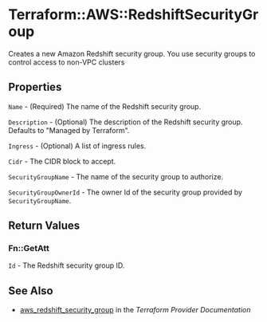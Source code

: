 # Terraform::AWS::RedshiftSecurityGroup

Creates a new Amazon Redshift security group. You use security groups to control access to non-VPC clusters

## Properties

`Name` - (Required) The name of the Redshift security group.

`Description` - (Optional) The description of the Redshift security group. Defaults to "Managed by Terraform".

`Ingress` - (Optional) A list of ingress rules.

`Cidr` - The CIDR block to accept.

`SecurityGroupName` - The name of the security group to authorize.

`SecurityGroupOwnerId` - The owner Id of the security group provided
by `SecurityGroupName`.


## Return Values

### Fn::GetAtt

`Id` - The Redshift security group ID.

## See Also

* [aws_redshift_security_group](https://www.terraform.io/docs/providers/aws/r/redshift_security_group.html) in the _Terraform Provider Documentation_